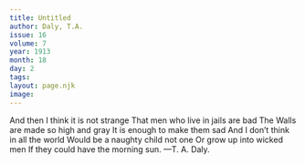 ```yaml
---
title: Untitled
author: Daly, T.A.
issue: 16
volume: 7
year: 1913
month: 18
day: 2
tags:
layout: page.njk
image:
---
```

And then I think it is not strange   That men who live in jails are bad    The Walls are made so high and gray    It is enough to make them sad    And I don’t think in all the world    Would be a naughty child not one    Or grow up into wicked men    If they could have the morning sun.    —T. A. Daly. 

